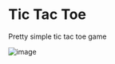 <h1>Tic Tac Toe</h1>


Pretty simple tic tac toe game 

![image](https://github.com/KrispWaffle/Tic-Tac-Toe/assets/70916412/b4f05165-101f-41d4-9160-01aae28bb4a7)




